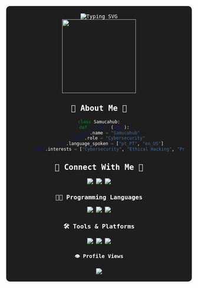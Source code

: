 <div align="center" style="background-color: #1e1e1e; color: #ffffff; padding: 20px; border-radius: 10px; font-family: 'Fira Code', monospace;">
  <!-- Welcome Message with Animation -->
  <div>
    <img src="https://readme-typing-svg.demolab.com?font=Fira+Code&weight=600&size=28&duration=4000&pause=1000&color=00FF00&center=true&vCenter=true&width=700&lines=%E2%AD%90+Welcome+to+Samucahub's+Terminal+%E2%AD%90;root%40Samucahub%3A%7E%23+whoami;%F0%9F%94%B0+Cybersecurity+%7C+Ethical+Hacker+%F0%9F%94%B0;%F0%9F%92%BB+Programmer+%7C+C+%7C+Python+%7C+Csharp+%F0%9F%92%BB" alt="Typing SVG" />
  </div>

  <img src="https://tenor.com/GXUb.gif" width="200">

  <h2>🌟 About Me 🌟</h2>
  
  ```python
  class Samucahub:
      def __init__(self):
          self.name = "Samucahub"
          self.role = "Cybersecurity"
          self.language_spoken = ["pt_PT", "en_US"]
          self.interests = ["Cybersecurity", "Ethical Hacking", "Programming"]
  ```

  <h2>💫 Connect With Me 💫</h2>
  <p>
    <a href="mailto:samu.plantaarvores@gmail.com">
      <img src="https://img.shields.io/badge/Gmail-D14836?style=for-the-badge&logo=gmail&logoColor=white"/>
    </a>
    <a href="https://x.com/CyberSamu_">
      <img src="https://img.shields.io/badge/X-000000?style=for-the-badge&logo=twitter&logoColor=white"/>
    </a>
    <a href="https://www.instagram.com/cybersamu_/">
      <img src="https://img.shields.io/badge/Instagram-E4405F?style=for-the-badge&logo=instagram&logoColor=white"/>
    </a>
  </p>
  
  <h3>👨‍💻 Programming Languages</h3>
<p>
  <img src="https://img.shields.io/badge/Python-3776AB?style=for-the-badge&logo=python&logoColor=white"/>
  <img src="https://img.shields.io/badge/C-00599C?style=for-the-badge&logo=c&logoColor=white"/>
  <img src="https://img.shields.io/badge/C%23-239120?style=for-the-badge&logo=c-sharp&logoColor=white"/>
</p>

  <h3>🛠 Tools & Platforms</h3>
  <p>
    <img src="https://img.shields.io/badge/Linux-FCC624?style=for-the-badge&logo=linux&logoColor=black"/>
    <img src="https://img.shields.io/badge/Kali_Linux-557C94?style=for-the-badge&logo=kali-linux&logoColor=white"/>
    <img src="https://img.shields.io/badge/Git-F05032?style=for-the-badge&logo=git&logoColor=white"/>
  </p>

  <h4>👁️ Profile Views</h4>
  <img src="https://profile-counter.glitch.me/Samucahub/count.svg"/>
</div>

